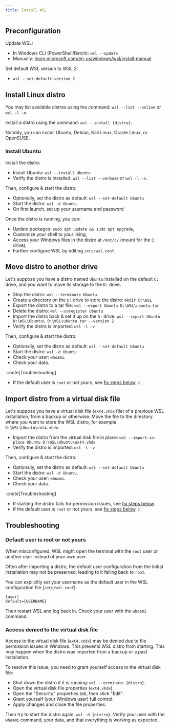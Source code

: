 ```yaml
---
title: Install WSL
---
```


## Preconfiguration

Update WSL:
- In Windows CLI (PowerShell/Batch): `wsl --update`
- Manually: [learn.microsoft.com/en-us/windows/wsl/install-manual](https://learn.microsoft.com/en-us/windows/wsl/install-manual)

Set default WSL version to WSL 2:
- `wsl --set-default-version 2`


## Install Linux distro

You may list available distros using the command: `wsl --list --online` or `wsl -l -o`.

Install a distro using the command: `wsl --install {distro}`.

Notably, you can install Ubuntu, Debian, Kali Linux, Oracle Linux, or OpenSUSE.

### Install Ubuntu

Install the distro:
- Install Ubuntu: `wsl --install Ubuntu`
- Verify the distro is installed: `wsl --list --verbose` or `wsl -l -v`.

Then, configure & start the distro:
- Optionally, set the distro as default: `wsl --set-default Ubuntu`
- Start the distro: `wsl -d Ubuntu`
- On first launch, set up your username and password

Once the distro is running, you can:
- Update packages: `sudo apt update && sudo apt upgrade`,
- Customize your shell to your liking,
- Access your Windows files in the distro at `/mnt/c/` (mount for the `C:` drive),
- Further configure WSL by editing `/etc/wsl.conf`.


## Move distro to another drive

Let's suppose you have a distro named `Ubuntu` installed on the default `C:` drive, and you want to move its storage to the `D:` drive.

- Stop the distro: `wsl --terminate Ubuntu`
- Create a directory on the `D:` drive to store the distro: `mkdir D:\WSL`
- Export the distro to a tar file: `wsl --export Ubuntu D:\WSL\ubuntu.tar`
- Delete the distro: `wsl --unregister Ubuntu`
- Import the distro back & set it up on the `D:` drive: `wsl --import Ubuntu D:\WSL\Ubuntu\ D:\WSL\ubuntu.tar --version 2`
- Verify the distro is imported: `wsl -l -v`

Then, configure & start the distro:
- Optionally, set the distro as default: `wsl --set-default Ubuntu`
- Start the distro: `wsl -d Ubuntu`
- Check your user: `whoami`.
- Check your data.

:::note[Troubleshooting]
- If the default user is `root` or not yours, see [fix steps below](#default-user-is-root-or-not-yours).
:::

<!-- https://learn.microsoft.com/fr-fr/windows/wsl/use-custom-distro -->


## Import distro from a virtual disk file

Let's suppose you have a virtual disk file (`ext4.vhdx` file) of a previous WSL installation, from a backup or otherwise. Move the file to the directory where you want to store the WSL distro, for example `D:\WSL\Ubuntu\ext4.vhdx`.

- Import the distro from the virtual disk file in place: `wsl --import-in-place Ubuntu D:\WSL\Ubuntu\ext4.vhdx`
- Verify the distro is imported: `wsl -l -v`

Then, configure & start the distro:
- Optionally, set the distro as default: `wsl --set-default Ubuntu`
- Start the distro: `wsl -d Ubuntu`.
- Check your user: `whoami`.
- Check your data.

:::note[Troubleshooting]
- If starting the distro fails for permission issues, see [fix steps below](#access-denied-to-the-virtual-disk-file).
- If the default user is `root` or not yours, see [fix steps below](#default-user-is-root-or-not-yours).
:::


## Troubleshooting

### Default user is root or not yours

When misconfigured, WSL might open the terminal with the `root` user or another user instead of your own user.

Often after importing a distro, the default user configuration from the initial installation may not be preserved, leading to it falling back to `root`.

You can explicitly set your username as the default user in the WSL configuration file (`/etc/wsl.conf`):

```properties "{USERNAME}"
[user]
default={USERNAME}
```

Then restart WSL and log back in. Check your user with the `whoami` command.

### Access denied to the virtual disk file

Access to the virtual disk file (`ext4.vhdx`) may be denied due to file permission issues in Windows. This prevents WSL distro from starting. This may happen when the distro was imported from a backup or a past installation.

To resolve this issue, you need to grant yourself access to the virtual disk file:
- Shut down the distro if it is running: `wsl --terminate {distro}`.
- Open the virtual disk file properties (`ext4.vhdx`).
- Open the "Security" properties tab, then click "Edit".
- Grant yourself (your Windows user) full control.
- Apply changes and close the file properties.

Then try to start the distro again: `wsl -d {distro}`. Verify your user with the `whoami` command, your data, and that everything is working as expected.
